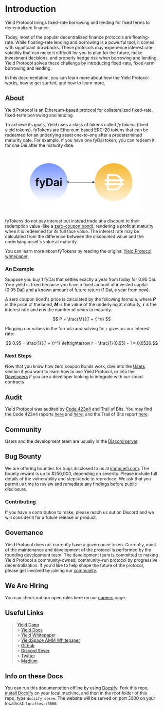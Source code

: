 # Introduction

Yield Protocol brings fixed-rate borrowing and lending for fixed terms to decentralized finance.

Today, most of the popular decentralized finance protocols are floating-rate. While floating-rate lending and borrowing is a powerful tool, it comes with significant drawbacks. These protocols may experience interest rate volatility that can make it difficult for you to plan for the future, make investment decisions, and properly hedge risk when borrowing and lending. Yield Protocol solves these challenge by introducing fixed-rate, fixed-term borrowing and lending.

In this documentation, you can learn more about how the Yield Protocol works, how to get started, and how to learn more.

<!-- TODO: maybe we can create a blog post outlining use cases and link it here -->

## About

Yield Protocol is an Ethereum-based protocol for collateralized fixed-rate, fixed-term borrowing and lending.

To achieve its goals, Yield uses a class of tokens called *fyTokens* (fixed yield tokens). fyTokens are Ethereum based ERC-20 tokens that can be redeemed for an underlying asset one-to-one after a predetermined maturity date. For example, if you have one fyDai token, you can redeem it for one Dai after the maturity date.

<figure class="image" align = "center">
  <img src="assets/mature.png" width="400" alt="fyDai at maturity" title="fyDai at maturity">
</figure>

fyTokens do not pay interest but instead trade at a discount to their redemption value (like a [zero-coupon bond](https://www.investopedia.com/terms/z/zero-couponbond.asp)), rendering a profit at maturity when it is redeemed for its full face value. The interest rate may be calculated from the difference between the discounted value and the underlying asset's value at maturity.

You can learn more about fyTokens by reading the original [Yield Protocol whitepaper](https://yieldprotocol.com/Yield.pdf).

### An Example

Suppose you buy 1 fyDai that settles exactly a year from today for 0.95 Dai. Your yield is fixed because you have a fixed amount of invested capital (0.95 Dai) and a known amount of future return (1 Dai, a year from now).

A zero coupon bond's price is calculated by the following formula, where **_P_** is the price of the bond, **_M_** is the value of the underlying at maturity, **_r_** is the interest rate and **_n_** is the number of years to maturity.

$$ P = \frac{M}{(1 + r)^n} $$

Plugging our values in the formula and solving for r gives us our interest rate:

$$ 0.95 = \frac{1}{(1 + r)^1} \leftrightarrow r = \frac{1}{0.95} - 1 = 0.0526 $$

### Next Steps

Now that you know how zero coupon bonds work, dive into the [Users](users/) section if you want to learn how to use Yield Protocol, or into the [Developers](developers/) if you are a developer looking to integrate with our smart contracts

## Audit

Yield Protocol was audited by [Code 423n4](https://code423n4.com) and Trail of Bits. You may find the Code 423n4 reports [here](https://code423n4.com/reports/2021-05-yield/) and [here](https://code423n4.com/reports/2021-08-yield/), and the Trail of Bits report [here](https://github.com/trailofbits/publications/blob/master/reviews/YieldV2.pdf).

## Community

Users and the development team are usually in the [Discord server](http://discord.gg/JAFfDj5).

## Bug Bounty

We are offering bounties for bugs disclosed to us at [immunefi.com](https://immunefi.com/bounty/yieldprotocol). The bounty reward is up to $250,000, depending on severity. Please include full details of the vulnerability and steps/code to reproduce. We ask that you permit us time to review and remediate any findings before public disclosure.

### Contributing

If you have a contribution to make, please reach us out on Discord and we will consider it for a future release or product.

## Governance

Yield Protocol does not currently have a governance token. Currently, most of the maintenance and development of the protocol is performed by the founding development team. The development team is committed to making Yield Protocol a community-owned, community-run protocol by progressive decentralization. If you'd like to help shape the future of the protocol, please get involved by joining our [community](#Community).

## We Are Hiring

You can check out our open roles here on our [careers](https://yieldprotocol.com/careers) page.

## Useful Links

> [Yield Dapp](https://app.yieldprotocol.com/)<br> > [Yield Docs](https://docs.yieldprotocol.com/)<br> > [Yield Whitepaper](https://yieldprotocol.com/Yield.pdf)<br> > [YieldSpace AMM Whitepaper](https://yieldprotocol.com/YieldSpace.pdf)<br> > [Github](https://github.com/yieldprotocol)<br> > [Discord Sever](http://discord.gg/JAFfDj5)<br> > [Twitter](https://twitter.com/yield)<br> > [Medium](https://medium.com/yield-protocol)<br>

## Info on these Docs

You can run this documentation offline by using [Docsify](https://docsify.js.org/#/). Fork this repo, [install Docsify](https://docsify.js.org/#/quickstart) on your local machine, and then in the root folder of this repo, type `docsify serve`. The website will be served on port 3000 on your localhost: `localhost:3000`.
